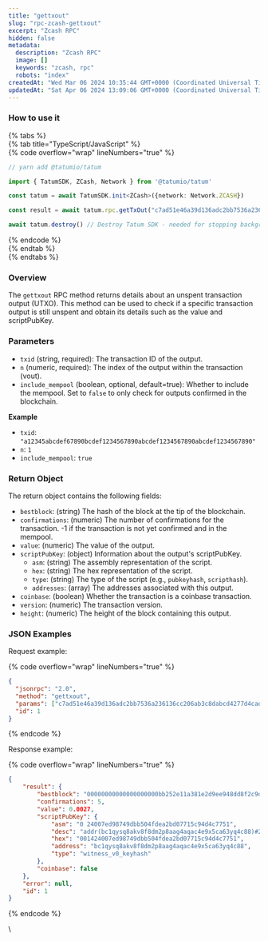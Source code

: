 ```yaml
---
title: "gettxout"
slug: "rpc-zcash-gettxout"
excerpt: "Zcash RPC"
hidden: false
metadata: 
  description: "Zcash RPC"
  image: []
  keywords: "zcash, rpc"
  robots: "index"
createdAt: "Wed Mar 06 2024 10:35:44 GMT+0000 (Coordinated Universal Time)"
updatedAt: "Sat Apr 06 2024 13:09:06 GMT+0000 (Coordinated Universal Time)"
---
```




### How to use it

{% tabs %}  
{% tab title="TypeScript/JavaScript" %}  
{% code overflow="wrap" lineNumbers="true" %}

```typescript
// yarn add @tatumio/tatum

import { TatumSDK, ZCash, Network } from '@tatumio/tatum'

const tatum = await TatumSDK.init<ZCash>({network: Network.ZCASH})

const result = await tatum.rpc.getTxOut("c7ad51e46a39d136adc2bb7536a236136cc206ab3c8dabcd4277d4cadcf674f2", 1)

await tatum.destroy() // Destroy Tatum SDK - needed for stopping background jobs
```

{% endcode %}  
{% endtab %}  
{% endtabs %}

### Overview

The `gettxout` RPC method returns details about an unspent transaction output (UTXO). This method can be used to check if a specific transaction output is still unspent and obtain its details such as the value and scriptPubKey.

### Parameters

- `txid` (string, required): The transaction ID of the output.
- `n` (numeric, required): The index of the output within the transaction (vout).
- `include_mempool` (boolean, optional, default=true): Whether to include the mempool. Set to `false` to only check for outputs confirmed in the blockchain.

**Example**

- `txid`: `"a12345abcdef67890bcdef1234567890abcdef1234567890abcdef1234567890"`
- `n`: `1`
- `include_mempool`: `true`

### Return Object

The return object contains the following fields:

- `bestblock`: (string) The hash of the block at the tip of the blockchain.
- `confirmations`: (numeric) The number of confirmations for the transaction. -1 if the transaction is not yet confirmed and in the mempool.
- `value`: (numeric) The value of the output.
- `scriptPubKey`: (object) Information about the output's scriptPubKey.
  - `asm`: (string) The assembly representation of the script.
  - `hex`: (string) The hex representation of the script.
  - `type`: (string) The type of the script (e.g., `pubkeyhash`, `scripthash`).
  - `addresses`: (array) The addresses associated with this output.
- `coinbase`: (boolean) Whether the transaction is a coinbase transaction.
- `version`: (numeric) The transaction version.
- `height`: (numeric) The height of the block containing this output.

### JSON Examples

Request example:

{% code overflow="wrap" lineNumbers="true" %}

```json
{
  "jsonrpc": "2.0",
  "method": "gettxout",
  "params": ["c7ad51e46a39d136adc2bb7536a236136cc206ab3c8dabcd4277d4cadcf674f2", 1],
  "id": 1
}
```

{% endcode %}

Response example:

{% code overflow="wrap" lineNumbers="true" %}

```json
{
    "result": {
        "bestblock": "00000000000000000000bb252e11a381e2d9ee948dd8f2c9df9b7cb41adc40b2",
        "confirmations": 5,
        "value": 0.0027,
        "scriptPubKey": {
            "asm": "0 24007ed98749dbb504fdea2bd07715c94d4c7751",
            "desc": "addr(bc1qysq8akv8f8dm2p8aag4aqac4e9x5ca63yq4c88)#2wxgfkqe",
            "hex": "001424007ed98749dbb504fdea2bd07715c94d4c7751",
            "address": "bc1qysq8akv8f8dm2p8aag4aqac4e9x5ca63yq4c88",
            "type": "witness_v0_keyhash"
        },
        "coinbase": false
    },
    "error": null,
    "id": 1
}
```

{% endcode %}

\\
